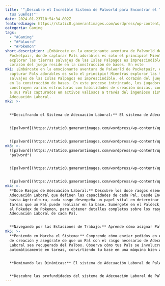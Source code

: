 ```yaml
---
title: '"¡Descubre el Increíble Sistema de Palworld para Encontrar el Trabajo de
  tus Sueños!"'
date: 2024-01-23T18:54:34.802Z
featuredimage: https://static0.gamerantimages.com/wordpress/wp-content/uploads/2024/01/palworld-pals-working-on-an-assembly-line.jpg?q=50&fit=contain&w=1140&h=&dpr=1.5
categoria: Gaming
tags:
  - "#Gaming"
  - "#Palword"
  - "#Pokemon"
short-description: ¡Embárcate en la emocionante aventura de Palworld de
  Pocketpair, donde capturar Pals adorables es solo el principio! Mientras
  explorar las tierras salvajes de las Islas Palpagos es imprescindible, el
  corazón del juego reside en la construcción de bases. En este
mk1: ¡Embárcate en la emocionante aventura de Palworld de Pocketpair, donde
  capturar Pals adorables es solo el principio! Mientras explorar las tierras
  salvajes de las Islas Palpagos es imprescindible, el corazón del juego reside
  en la construcción de bases. En este proceso intrincado, los jugadores
  construyen varias estructuras con habilidades de creación únicas, convirtiendo
  a sus Pals capturados en activos valiosos a través del ingenioso sistema de
  Adecuación Laboral.
mk2: >-
  

  **Descifrando el Sistema de Adecuación Laboral:** El sistema de Adecuación Laboral de Palworld introduce una capa estratégica a la construcción de bases, obligando a los jugadores a considerar las características distintivas de cada Pal. Comprender este sistema es crucial para maximizar la eficiencia y crear un espacio de trabajo gestionado de manera fluida.


  ![palword](https://static0.gamerantimages.com/wordpress/wp-content/uploads/2024/01/palworld-pals-and-players-working-at-base.jpg?q=50&fit=contain&w=750&h=415&dpr=1.5 "palword")


  ![palword](https://static0.gamerantimages.com/wordpress/wp-content/uploads/2024/01/palworld-pals-working-at-a-large-base.jpg?q=50&fit=contain&w=750&h=415&dpr=1.5 "palword")
mk3: >-
  ![palword](https://static0.gamerantimages.com/wordpress/wp-content/uploads/2024/01/palworld-pals-working-at-base.jpg?q=50&fit=contain&w=750&h=415&dpr=1.5
  "palword")


  ![palword](https://static0.gamerantimages.com/wordpress/wp-content/uploads/2024/01/palworld-pals-hanging-out-at-base.jpg?q=50&fit=contain&w=750&h=415&dpr=1.5 "palword")


  ![palword](https://static0.gamerantimages.com/wordpress/wp-content/uploads/2024/01/palworld-base.jpg?q=50&fit=contain&w=750&h=415&dpr=1.5 "palword")
mk4: >-
  **Doce Rasgos de Adecuación Laboral:** Descubre los doce rasgos esenciales de
  Adecuación Laboral que definen las capacidades de cada Pal. Desde Encendido
  hasta Agricultura, cada rasgo desempeña un papel vital en determinar las
  tareas que un Pal puede realizar en la base. Sumérgete en el Paldeck, similar
  al Pokedex de Pokemon, para obtener detalles completos sobre los rasgos de
  Adecuación Laboral de cada Pal.


  **Navegando por las Estaciones de Trabajo:** Aprende cómo asignar Pals a tareas específicas desentrañando los requisitos de Adecuación Laboral de diversas estaciones de creación. Si bien el menú de Construcción brinda una visión, la manera más eficiente es construir la estación y acercarse a ella. Una línea de texto sobre la estación revela el rasgo necesario, guiando a los jugadores hacia el Pal perfecto para el trabajo.
mk5: >-
  **Poniendo en Marcha el Sistema:** Comprende cómo enviar pedidos en estaciones
  de creación y asegúrate de que un Pal con el rasgo necesario de Adecuación
  Laboral sea recuperado del Palbox. Observa cómo tus Pals se involucran
  automáticamente en tareas, convirtiendo tu base en una máquina bien aceitada.


  **Dominando las Dinámicas:** El sistema de Adecuación Laboral de Palworld introduce dinámicas raramente vistas en otros juegos de construcción de bases. Acepta el desafío, ya que anima a los jugadores a capturar una variedad diversa de Pals, garantizando una eficiencia óptima y mejorando el valor de la exploración en el juego.


  **Descubre las profundidades del sistema de Adecuación Laboral de Palworld y revoluciona tu experiencia en la construcción de bases! 🚀✨**
---
```

